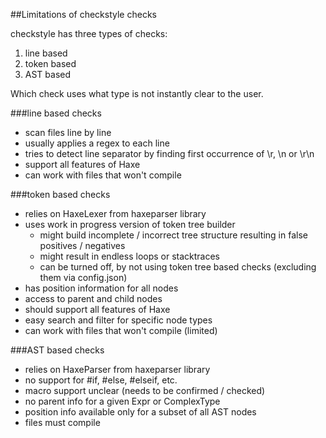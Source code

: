 ##Limitations of checkstyle checks

checkstyle has three types of checks:
1. line based
2. token based
3. AST based

Which check uses what type is not instantly clear to the user.

###line based checks
* scan files line by line
* usually applies a regex to each line
* tries to detect line separator by finding first occurrence of \r, \n or \r\n
* support all features of Haxe
* can work with files that won't compile

###token based checks
* relies on HaxeLexer from haxeparser library
* uses work in progress version of token tree builder
  - might build incomplete / incorrect tree structure resulting in false positives / negatives
  - might result in endless loops or stacktraces
  - can be turned off, by not using token tree based checks (excluding them via config.json)
* has position information for all nodes
* access to parent and child nodes
* should support all features of Haxe
* easy search and filter for specific node types
* can work with files that won't compile (limited)

###AST based checks
* relies on HaxeParser from haxeparser library
* no support for #if, #else, #elseif, etc.
* macro support unclear (needs to be confirmed / checked)
* no parent info for a given Expr or ComplexType
* position info available only for a subset of all AST nodes
* files must compile
